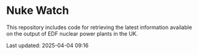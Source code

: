 # Nuke Watch

This repository includes code for retrieving the latest information available on the output of EDF nuclear power plants in the UK.

Last updated: 2025-04-04 09:16